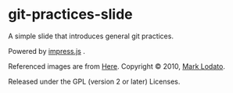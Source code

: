 git-practices-slide
===================

A simple slide that introduces general git practices.

Powered by [impress.js](https://github.com/bartaz/impress.js) .

Referenced images are from [Here](https://marklodato.github.io/visual-git-guide/index-zh-cn.html). Copyright © 2010, [Mark Lodato](mailto:lodatom@gmail.com).

Released under the GPL (version 2 or later) Licenses.
